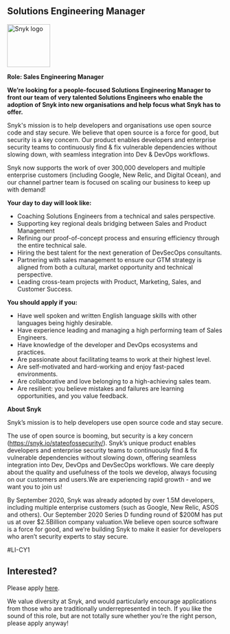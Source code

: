 Solutions Engineering Manager
---

<img src="https://res.cloudinary.com/snyk/image/upload/v1537345894/press-kit/brand/logo-black.png" width="100" alt="Snyk logo" />

<p><strong>Role: Sales Engineering Manager</strong></p>
<p><strong>We’re looking for a people-focused Solutions Engineering Manager to front our team of very talented Solutions Engineers who enable the adoption of Snyk into new organisations and help focus what Snyk has to offer.&nbsp;</strong></p>
<p><span style="font-weight: 400;">Snyk's mission is to help developers and organisations use open source code and stay secure. We believe that open source is a force for good, but security is a key concern. Our product enables developers and enterprise security teams to continuously find &amp; fix vulnerable dependencies without slowing down, with seamless integration into Dev &amp; DevOps workflows.</span></p>
<p><span style="font-weight: 400;">Snyk now supports the work of over 300,000 developers and multiple enterprise customers (including Google, New Relic, and Digital Ocean), and our channel partner team is focused on scaling our business to keep up with demand!</span></p>
<p><strong>Your day to day will look like:&nbsp;</strong></p>
<ul>
<li style="font-weight: 400;"><span style="font-weight: 400;">Coaching Solutions Engineers from a technical and sales perspective.</span></li>
<li style="font-weight: 400;"><span style="font-weight: 400;">Supporting key regional deals bridging between Sales and Product Management</span></li>
<li style="font-weight: 400;"><span style="font-weight: 400;">Refining our proof-of-concept process and ensuring efficiency through the entire technical sale.&nbsp;</span></li>
<li style="font-weight: 400;"><span style="font-weight: 400;">Hiring the best talent for the next generation of DevSecOps consultants.</span></li>
<li style="font-weight: 400;"><span style="font-weight: 400;">Partnering with sales management to ensure our GTM strategy is aligned from both a cultural, market opportunity and technical perspective.</span></li>
<li style="font-weight: 400;"><span style="font-weight: 400;">Leading cross-team projects with Product, Marketing, Sales, and Customer Success.</span></li>
</ul>
<p><strong>You should apply if you:&nbsp;</strong></p>
<ul>
<li style="font-weight: 400;"><span style="font-weight: 400;">Have well spoken and written English language skills with other languages being highly desirable.</span></li>
<li style="font-weight: 400;"><span style="font-weight: 400;">Have experience leading and managing a high performing team of Sales Engineers.</span></li>
<li style="font-weight: 400;"><span style="font-weight: 400;">Have knowledge of the developer and DevOps ecosystems and practices.</span></li>
<li style="font-weight: 400;"><span style="font-weight: 400;">Are passionate about facilitating teams to work at their highest level.</span></li>
<li style="font-weight: 400;"><span style="font-weight: 400;">Are self-motivated and hard-working and enjoy fast-paced environments.</span></li>
<li style="font-weight: 400;"><span style="font-weight: 400;">Are collaborative and love belonging to a high-achieving sales team.</span></li>
<li style="font-weight: 400;"><span style="font-weight: 400;">Are resilient: you believe mistakes and failures are learning opportunities, and you value feedback.</span></li>
</ul>
<p><strong>About Snyk</strong></p>
<p><span style="font-weight: 400;">Snyk’s mission is to help developers use open source code and stay secure.</span></p>
<p><span style="font-weight: 400;">The use of open source is booming, but security is a key concern (</span><a href="https://snyk.io/stateofossecurity/"><span style="font-weight: 400;">https://snyk.io/stateofossecurity/</span></a><span style="font-weight: 400;">). Snyk’s unique product enables developers and enterprise security teams to continuously find &amp; fix vulnerable dependencies without slowing down, offering seamless integration into Dev, DevOps and DevSecOps workflows. We care deeply about the quality and usefulness of the tools we develop, always focusing on our customers and users.We are experiencing rapid growth - and we want you to join us!</span></p>
<p><span style="font-weight: 400;">By September 2020, Snyk was already adopted by over 1.5M developers, including multiple enterprise customers (such as Google, New Relic, ASOS and others). Our September 2020 Series D funding round of $200M has put us at over $2.5Billion company valuation.We believe open source software is a force for good, and we’re building Snyk to make it easier for developers who aren’t security experts to stay secure.</span></p>
<p><span style="font-weight: 400;">#LI-CY1</span></p>

Interested?
---

Please apply [here](https://boards.greenhouse.io/snyk/jobs/5001991002#app).

We value diversity at Snyk, and would particularly encourage applications from those who are traditionally underrepresented in tech.
If you like the sound of this role, but are not totally sure whether you’re the right person, please apply anyway!
